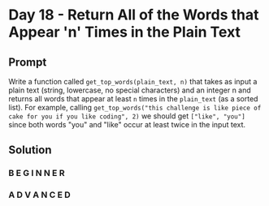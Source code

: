 # Day 18 - Return All of the Words that Appear 'n' Times in the Plain Text

## Prompt

Write a function called `get_top_words(plain_text, n)` that takes as input a plain text (string, lowercase, no special characters) and an integer n and returns all words that appear at least `n` times in the `plain_text` (as a sorted list). For example, calling `get_top_words("this challenge is like piece of cake for you if you like coding", 2)` we should get `["like", "you"]` since both words "you" and "like" occur at least twice in the input text.



## Solution

### B E G I N N E R



### A D V A N C E D



